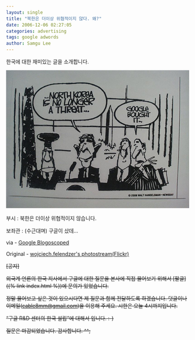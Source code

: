 ```yaml
---
layout: single
title: "북한은 더이상 위협적이지 않다. 왜?"
date: 2006-12-06 02:27:05
categories: advertising
tags: google adwords
author: Samgu Lee
---
```


한국에 대한 재미있는 글을 소개합니다.

![북한은 더이상 위협적이지 않다](/assets/north-korea-is-no-longer-a-threat.jpg)

부시 : 북한은 더이상 위협적이지 않습니다.

보좌관 : (수근대며) 구글이 샀데...

via - [Google Blogoscoped](http://blog.outer-court.com/archive/2006-12-06.html#n33)

Original - [wojciech.felendzer's photostream(Flickr)](http://www.flickr.com/photos/felendzer/315134177/)

~~\[공지\]~~

~~외국계 언론의 한국 지사에서 구글에 대한 질문을 본사에 직접 물어보기 위해서 [팔글]({% link index.html %})에 문의가 있었습니다.~~

~~정말 물어보고 싶은 것이 있으시다면 제 질문과 함께 전달하도록 하겠습니다. 덧글이나 이메일(cable8mm@gmail.com)을 이용해 주세요. 시한은 오늘 4시까지입니다.~~

~~“구글 R&D 센터의 한국 설립”에 대해서 입니다. :-)~~

~~질문은 마감되었습니다. 감사합니다. ^^;~~
